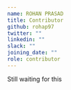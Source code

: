 ```yaml
---
name: ROHAN PRASAD
title: Contributor
github: rohap97
twitter: ""
linkedin: ""
slack: ""
joining_date: ""
role: contributor
---
```


Still waiting for this

